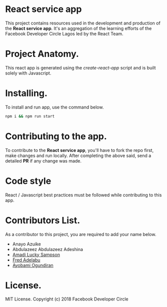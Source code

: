 # React service app
This project contains resources used in the development and production of the **React service app**. It's an aggregation of the learning efforts of the Facebook Developer Circle Lagos led by the React Team.

# Project Anatomy.
This react app is generated using the *create-react-app* script and is built solely with Javascript.

# Installing.
To install and run app, use the command below.
```sh
npm i && npm run start
```

# Contributing to the app.
To contribute to the **React service app**, you'll have to fork the repo first, make changes and run locally. After completing the above said, send a detailed **PR** if any change was made.

# Code style
React / Javascript best practices must be followed while contributing to this app.

# Contributors List.
As a contributor to this project, you are required to add your name below.
* Anayo Azuike
* Abdulazeez Abdulazeez Adeshina
* [Amadi Lucky Sampson ](https://github.com/w3bh4ck)
* [Fred Adelabu](https://github.com/fredneutron)
* [Ayobami Ogundiran](https://github.com/codingnninja)

# License.
MIT License.
Copyright (c) 2018 Facebook Developer Circle
